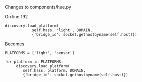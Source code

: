 Changes to components/hue.py

On line 192
```
discovery.load_platform(
            self.hass, 'light', DOMAIN,
            {'bridge_id': socket.gethostbyname(self.host)})
```

Becomes
```
PLATFORMS = ['light', 'sensor']

for platform in PLATFORMS:
     discovery.load_platform(
        self.hass, platform, DOMAIN,
        {'bridge_id': socket.gethostbyname(self.host)})
```
